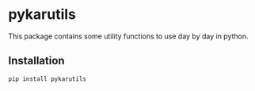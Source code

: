 # pykarutils

This package contains some utility functions to use day by day in python.

## Installation

```bash
pip install pykarutils
